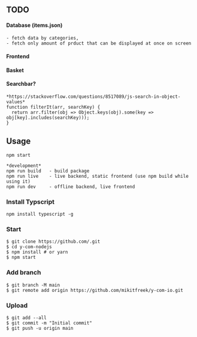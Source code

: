 ## TODO

#### Database (items.json)
```
- fetch data by categories,
- fetch only amount of prduct that can be displayed at once on screen
```

#### Frontend

#### Basket

#### Searchbar?

```
*https://stackoverflow.com/questions/8517089/js-search-in-object-values*
function filterIt(arr, searchKey) {
  return arr.filter(obj => Object.keys(obj).some(key => obj[key].includes(searchKey)));
}
```

## Usage

```
npm start

*development*
npm run build   - build package
npm run live    - live backend, static frontend (use npm build while using it)
npm run dev     - offline backend, live frontend
```

### Install Typscript

```
npm install typescript -g
```

### Start

```
$ git clone https://github.com/.git
$ cd y-com-nodejs
$ npm install # or yarn
$ npm start
```

### Add branch
```
$ git branch -M main
$ git remote add origin https://github.com/mikitfreek/y-com-io.git
```

### Upload

```
$ git add --all
$ git commit -m "Initial commit"
$ git push -u origin main
```